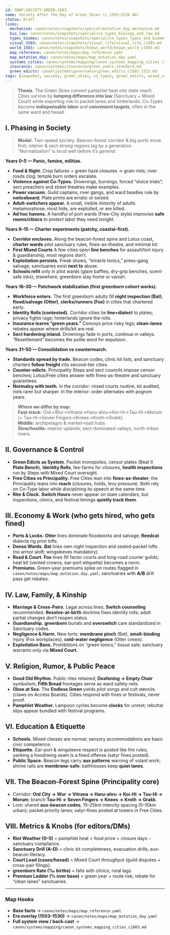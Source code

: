 ```yaml
---
id: SNAP:SOCIETY-GREEN-1503
name: Society After the Day of Green Skies (c.1503–1530 AO)
status: Draft
links:
  mechanism: canon/notes/snapshots/special/mutation_day_mechanism.md
  bio_law: canon/notes/snapshots/special/co_types_biology_and_law.md
  types_biomes: canon/notes/snapshots/special/co_types_types_and_biomes.md
  visual_1503: canon/notes/snapshots/visual_life/visual_life_c1503.md
  world_1503: canon/notes/snapshots/known_world/known_world_c1503.md
  map_reference: canon/notes/maps/map_reference.yaml
  map_mutation_day: canon/notes/maps/map_mutation_day.yaml
  systems_cities: canon/systems/mapping/canon_systems_mapping_cities_c1803.md
  insurance: canon/systems/insurance/green_years_standard.md
  green_edicts: canon\systems\governance\green_edicts_c1503_1515.md
tags: [snapshot, society, green_skies, co_types, green_edicts, mixed_court, sanctuary, riots, convoys]
---
```


> **Thesis.** The Green Skies convert pamphlet heat into state reach. Cities survive by **lumping difference into law** (Sanctuary + Mixed Court) while exporting risk to packet lanes and hinterlands. Co-Types become **indispensable labor** and **convenient targets**, often in the same ward and hexad.

## I. Phasing in Society
> **Model.** Two-speed society. Beacon-forest corridor & big ports move first; interior & sect-strong regions lag by a generation. “Normalization” is *local* well before it’s *general*.

**Years 0–5 — Panic, famine, militias.**
- **Food & flight.** Crop failures + green haze closures → grain riots; river roads clog; temple burn orders escalate.
- **Violence against Co-Types.** Drownings, burnings, forced “sluice trials”; sect preachers and street theatres make examples.  
- **Power vacuum.** Guild captains, river gangs, and ward beadles rule by **noticeboard**; Plate prints are erratic or seized.  
- **Adult-switchers appear.** A small, visible minority of adults metamorphose; most hide, are exploited, or are killed.  
- **Ad hoc havens.** A handful of port wards (Free-City style) improvise **safe rooms/clinics** to protect labor they need tonight.

**Years 6–15 — Charter experiments (patchy, coastal-first).**
- **Corridor enclaves.** Along the beacon-forest spine and Lotus coast, **charter wards** pilot sanctuary rules, fines-as-theatre, and minimal kit.  
- **First Mixed Courts** A few cities open **line benches** for assault/tort injury & guardianship; most regions don’t.  
- **Exploitation persists.** Freak shows, “miracle tonics,” press-gang salvage; sanctuaries exist **next to** abuse.  
- **Schools refit** only in pilot wards (glare baffles, dry-grip benches, scent-safe inks); elsewhere, greenborn stay home or vanish.

**Years 16–30 — Patchwork stabilization (first greenborn cohort works).**
- **Workforce enters.** The first greenborn adults fill **night inspection (Bat)**, **flood/salvage (Otter)**, **clerks/runners (Fox)** in cities that chartered early.  
- **Identity Rolls (contested).** Corridor cities tie **line+dialect** to plates; privacy fights rage; hinterlands ignore the rolls.  
- **Insurance learns “green years.”** Convoys price risky legs; **clean-lanes** rebates appear where drills/kit are real.  
- **Sect hardening inland.** Drownings fade in ports, continue in valleys. “Resettlement” becomes the polite word for expulsion.

**Years 31–50 — Consolidation vs countermarch.**
- **Standards spread by trade.** Beacon codes, clinic kit lists, and sanctuary charters **follow freight** into second-tier cities.  
- **Counter-edicts.** Principality Steps and sect councils impose censor benches; Lotus/Free cities answer with fines-as-theatre and sanctuary guarantees.  
- **Normalcy with teeth.** In the corridor: mixed courts routine, kit audited, riots rarer but sharper. In the interior: order alternates with pogrom years.

> **Where we differ by map:**  
> **Fast-track:** Ord→Wur→Vitrana→Haru-ahru→Koi-Hi→Tau-Hi→Morum (+ Tau-Hi→Seven Fingers→Knees→Kroth→Grakk).  
> **Middle:** archipelagos & market-road hubs.  
> **Slow/hostile:** interior uplands, sect-dominated valleys, north-tribes rivers.

## II. Governance & Control
- **Green Edicts as System.** Packet monopolies, censor plates (Beat II **Plate Bench**), **Identity Rolls**, fee-farms for closures, **health inspections** run by Steps with Mixed Court oversight.
- **Free Cities vs Principality.** Free Cities lean into **fines-as-theater**; the Principality leans into **reach** (closures, holds, levy pressure). Both rely on Co-Type labor while disciplining its speech at the same time.
- **Rite & Clock.** **Switch Hours** never appear on state calendars, but inspections, clinics, and festival timings **quietly track them**.

## III. Economy & Work (who gets hired, who gets fined)
- **Ports & Locks.** **Otter** lines dominate floodworks and salvage; **Reedcat** dialects rig print lofts.  
- **Dense Wards.** **Bat** lines own night inspection and sealed-packet lofts (no armor aloft; wingsleeves mandatory).  
- **Road & Court.** **Fox** lines fill factor courts and long-road courier guilds; heat kit (vented crowns, ear-port etiquette) becomes a norm.  
- **Premiums.** Green-year premiums spike on routes flagged in `canon/notes/maps/map_mutation_day.yaml`; sanctuaries with **A/B** drill pass get rebates.

## IV. Law, Family, & Kinship
- **Marriage & Cross-Pairs.** Legal across lines; **Switch counseling** recommended. **Resolve-at-birth** doctrine fixes identity rolls; adult partial changes don’t reopen status.  
- **Guardianship.** **greenborn** burials and **overswitch** care standardized in Sanctuary codes.  
- **Negligence & Harm.** New torts: **membrane pinch** (Bat), **smell-binding** injury (Fox workplaces), **cold-water negligence** (Otter crews).  
- **Exploitation Bans.** Prohibitions on “green tonics,” tissue sale; sanctuary warrants only via **Mixed Court**.

## V. Religion, Rumor, & Public Peace
- **Good Old Rhythm.** Public rites retained; **Deafening → Empty Chair** symbolism; **Fifth Bread** frontages serve as ward safety nets.  
- **Oboe at Sea.** The **Endless Green** yields pilot songs and cult stencils (claws on Access Boards). Cities respond with fines or festivals, never proof.
- **Pamphlet Weather.** Lampoon cycles become **clocks** for unrest; rebuttal slips appear bundled with festival programs.

## VI. Education & Etiquette
- **Schools.** Mixed classes are normal; sensory accommodations are basic civic competence.  
- **Etiquette.** Ear-port & wingsleeve respect is posted like fire rules; yanking a hood/wing seam is a fined offense (satyr fines posted).
- **Public Space.** Beacon legs carry **aux patterns** warning of volant work; shrine rails are **membrane-safe**; bathhouses keep **quiet lanes**.

## VII. The Beacon-Forest Spine (Principality core)
- Corridor: **Ord City → Wur → Vitrana → Haru-ahru → Koi-Hi → Tau-Hi → Morum**; branch **Tau-Hi → Seven Fingers → Knees → Kroth → Grakk**.  
- Lore: shared **aux-beacon codes**, 15–25km intercity spacing (5–10km urban); packet priority lanes; satyr-fines posted at towers in Free Cities.

## VIII. Metrics & Knobs (for editors/DMs)
- **Riot Weather (0–5)** = pamphlet heat + food price + closure days − sanctuary compliance.  
- **Sanctuary Drill (A–D)** = clinic kit completeness, evacuation drills, aux-beacon literacy.  
- **Court Load (cases/hexad)** = Mixed Court throughput (guild disputes + cross-pair filings).  
- **greenborn Rate (‰ births)** = falls with clinics; rural lags.  
- **Premium Ladder (% over base)** = green year + route risk; rebate for “clean lanes” sanctuaries.

---
### Map Hooks
- **Base facts** → `canon/notes/maps/map_reference.yaml`  
- **Era overlay (1503–1530)** → `canon/notes/maps/map_mutation_day.yaml`  
- **Full system view / back-cast** → `canon/systems/mapping/canon_systems_mapping_cities_c1803.md`
